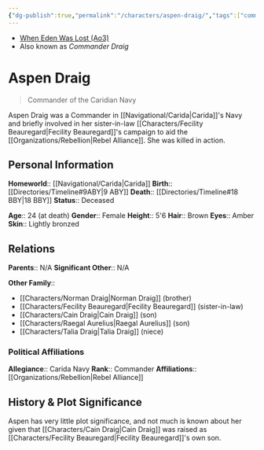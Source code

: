 ```yaml
---
{"dg-publish":true,"permalink":"/characters/aspen-draig/","tags":["commander"],"dgHomeLink":false}
---
```


- [When Eden Was Lost (Ao3)](https://archiveofourown.org/works/19334440/chapters/45992584)
- Also known as *Commander Draig*
# Aspen Draig
>Commander of the Caridian Navy

Aspen Draig was a Commander in [[Navigational/Carida\|Carida]]'s Navy and briefly involved in her sister-in-law [[Characters/Fecility Beauregard\|Fecility Beauregard]]'s campaign to aid the [[Organizations/Rebellion\|Rebel Alliance]]. She was killed in action. 
## Personal Information

**Homeworld**::  [[Navigational/Carida\|Carida]]
**Birth**::  [[Directories/Timeline#9ABY\|9 ABY]]
**Death**::  [[Directories/Timeline#18 BBY\|18 BBY]]
**Status**::  Deceased

**Age**::  24 (at death)
**Gender**::  Female
**Height**::  5'6
**Hair**::  Brown
**Eyes**::  Amber
**Skin**::  Lightly bronzed
## Relations

**Parents**::  N/A
**Significant Other**::  N/A

**Other Family**::
- [[Characters/Norman Draig\|Norman Draig]] (brother)
- [[Characters/Fecility Beauregard\|Fecility Beauregard]] (sister-in-law)
- [[Characters/Cain Draig\|Cain Draig]] (son)
- [[Characters/Raegal Aurelius\|Raegal Aurelius]] (son)
- [[Characters/Talia Draig\|Talia Draig]] (niece)

### Political Affiliations

**Allegiance**::  Carida Navy
**Rank**::  Commander
**Affiliations**::  [[Organizations/Rebellion\|Rebel Alliance]]
## History & Plot Significance

Aspen has very little plot significance, and not much is known about her given that [[Characters/Cain Draig\|Cain Draig]] was raised as [[Characters/Fecility Beauregard\|Fecility Beauregard]]'s own son. 